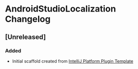 <!-- Keep a Changelog guide -> https://keepachangelog.com -->

# AndroidStudioLocalization Changelog

## [Unreleased]
### Added
- Initial scaffold created from [IntelliJ Platform Plugin Template](https://github.com/JetBrains/intellij-platform-plugin-template)
